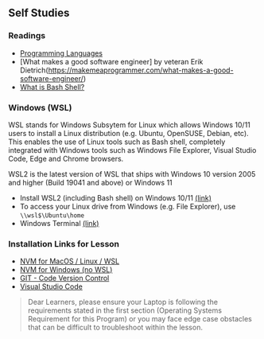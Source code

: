 ## Self Studies

### Readings

- [Programming Languages](https://www.webopedia.com/definitions/programming-language/)
- [What makes a good software engineer] by veteran Erik Dietrich(https://makemeaprogrammer.com/what-makes-a-good-software-engineer/)
- [What is Bash Shell?](https://www.howtogeek.com/726559/what-is-the-bash-shell-and-why-is-it-so-important-to-linux/)

### Windows (WSL)

WSL stands for Windows Subsytem for Linux which allows Windows 10/11 users to install a Linux distribution (e.g. Ubuntu, OpenSUSE, Debian, etc). This enables the use of Linux tools such as Bash shell, completely integrated with Windows tools such as Windows File Explorer, Visual Studio Code, Edge and Chrome browsers. 

WSL2 is the latest version of WSL that ships with Windows 10 version 2005 and higher (Build 19041 and above) or Windows 11

- Install WSL2 (including Bash shell) on Windows 10/11 [(link)](https://docs.microsoft.com/en-us/windows/wsl/install) 
- To access your Linux drive from Windows (e.g. File Explorer), use `\\wsl$\Ubuntu\home`
- Windows Terminal [(link)](https://docs.microsoft.com/en-us/windows/terminal/)

### Installation Links for Lesson

- [NVM for MacOS / Linux / WSL](https://github.com/nvm-sh/nvm)
- [NVM for Windows (no WSL)](https://github.com/coreybutler/nvm-windows)
- [GIT - Code Version Control](https://git-scm.com/downloads)
- [Visual Studio Code](https://code.visualstudio.com/)  

> Dear Learners, please ensure your Laptop is following the requirements stated in the first section (Operating Systems Requirement for this Program) or you may face edge case obstacles that can be difficult to troubleshoot within the lesson.
